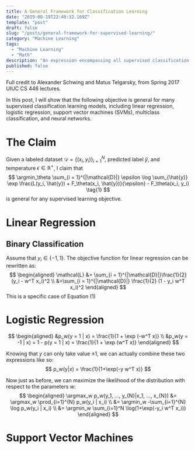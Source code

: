 ```yaml
---
title: A General Framework for Classification Learning
date: "2019-08-19T22:40:32.169Z"
template: "post"
draft: false
slug: "/posts/general-framework-for-supervised-learning/"
category: "Machine Learning"
tags:
  - "Machine Learning"
  - "Math"
description: "An expression encompassing all supervised classification learning models."
published: false
---
```


Full credit to Alexander Schwing and Matus Telgarsky, from Spring 2017 UIUC CS 446 lectures.

In this post, I will show that the following objective is general for many supervised classification learning models, including linear regression, logistic regression, support vector machines (SVMs), multiclass classification, and neural networks. 

# The Claim
Given a labeled dataset $\mathcal{D} = \{(x_i, y_i)\}_{i=1}^N$, predicted label $\hat{y}$, and temperature $\epsilon \in \mathbb{R}^+$, I claim that
$$
\argmin_\theta \sum_{i = 1}^{|\mathcal{D}|} \epsilon \log \sum_{\hat{y}} \exp \frac{L(y_i, \hat{y}) + F_\theta(x_i, \hat{y})}{\epsilon} - F_\theta(x_i, y_i) \tag{1}
$$
is general for any supervised learning objective.

# Linear Regression
## Binary Classification
Assume that $y_i \in \{-1, 1\}$. The objective function for linear regression can be rewritten as:
$$
\begin{aligned}
\mathcal{L} &= \sum_{i = 1}^{|\mathcal{D}|}\frac{1}{2} (y_i - w^T x_i)^2 \\
 &=\sum_{i = 1}^{|\mathcal{D}|} \frac{1}{2} (1 - y_i w^T x_i)^2
\end{aligned}
$$
This is a specific case of Equation $(1)$ 

# Logistic Regression
$$
\begin{aligned}
&p_w(y = 1 | x) = \frac{1}{1 + \exp (-w^T x)} \\
&p_w(y = -1 | x) = 1 - p(y = 1 | x) = \frac{1}{1 + \exp (w^T x)}
\end{aligned}
$$

Knowing that $y$ can only take value $\pm 1$, we can actually combine these two expressions like so:
$$
p_w(y|x) = \frac{1}{1+\exp(-y w^T x)}
$$

Now just as before, we can maximize the likelihood of the distribution with respect to the parameters $w$:
$$
\begin{aligned}
\argmax_w p_w(y_1, ..., y_{N}|x_1, ..., x_{N}) &= \argmax_w \prod_{i=1}^{N} p_w(y_i | x_i) \\
&= \argmin_w -\sum_{i=1}^{N} \log p_w(y_i | x_i) \\
&= \argmin_w \sum_{i=1}^N \log(1+\exp(-y_i w^T x_i))
\end{aligned}
$$

# Support Vector Machines
